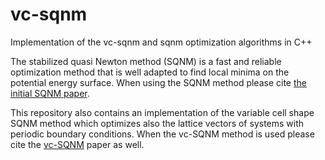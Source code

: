 # vc-sqnm
Implementation of the vc-sqnm and sqnm optimization algorithms in C++

The stabilized quasi Newton method (SQNM) is a fast and reliable optimization method that is well adapted to find local minima on the potential energy surface. When using the SQNM method please cite [the initial SQNM paper](https://aip.scitation.org/doi/10.1063/1.4905665).

This repository also contains an implementation of the variable cell shape SQNM method which optimizes also the lattice vectors of systems with periodic boundary conditions. When the vc-SQNM method is used please cite the [vc-SQNM](https://arxiv.org/abs/2206.07339) paper as well. 
